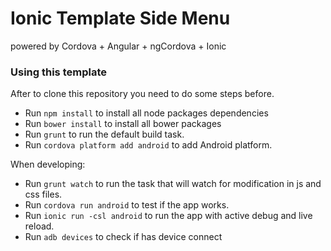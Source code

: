 # Ionic Template Side Menu

powered by Cordova + Angular + ngCordova + Ionic

### Using this template

After to clone this repository you need to do some steps before.

* Run `npm install` to install all node packages dependencies
* Run `bower install` to install all bower packages
* Run `grunt` to run the default build task.
* Run `cordova platform add android` to add Android platform.

When developing:

* Run `grunt watch` to run the task that will watch for modification in js and css files.
* Run `cordova run android` to test if the app works.
* Run `ionic run -csl android` to run the app with active debug and live reload.
* Run `adb devices` to check if has device connect

